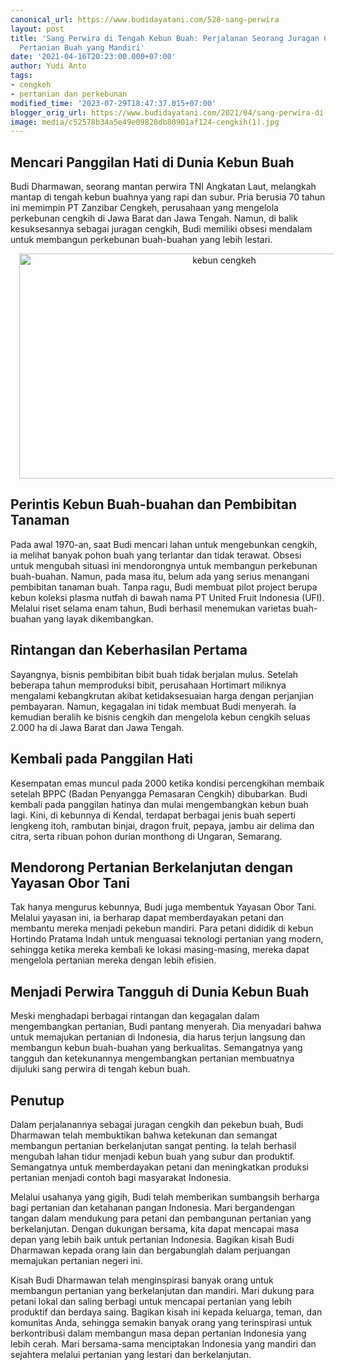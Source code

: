 ```yaml
---
canonical_url: https://www.budidayatani.com/528-sang-perwira
layout: post
title: 'Sang Perwira di Tengah Kebun Buah: Perjalanan Seorang Juragan Cengkih Menuju
  Pertanian Buah yang Mandiri'
date: '2021-04-16T20:23:00.000+07:00'
author: Yudi Anto
tags:
- cengkeh
- pertanian dan perkebunan
modified_time: '2023-07-29T18:47:37.015+07:00'
blogger_orig_url: https://www.budidayatani.com/2021/04/sang-perwira-di-tengah-kebun-buah.html
image: media/c52578b34a5e49e09828db80901af124-cengkih(1).jpg
---
```

<h2>Mencari Panggilan Hati di Dunia Kebun Buah</h2><p>Budi Dharmawan, seorang mantan perwira TNI Angkatan Laut, melangkah mantap di tengah kebun buahnya yang rapi dan subur. Pria berusia 70 tahun ini memimpin PT Zanzibar Cengkeh, perusahaan yang mengelola perkebunan cengkih di Jawa Barat dan Jawa Tengah. Namun, di balik kesuksesannya sebagai juragan cengkih, Budi memiliki obsesi mendalam untuk membangun perkebunan buah-buahan yang lebih lestari.</p><div class="separator" style="clear: both; text-align: center;"><a href="https://blogger.googleusercontent.com/img/b/R29vZ2xl/AVvXsEgOLEvIIOKyoLzV-hm96QBEzBomL6EjdjEobePh5pYuqhfWrdpY0veBrdLyhAT0jvB0Me_zsnzt2WJtymrUN7QBWNKiCy01BeKJr2qmQ9fZQ8ZDC0KoAqFcRXaIYAZv58H3hBlNy2ox7iQTXY-FJOYjHJ8Jq2EKD3pJB3AYm3Lzvv2oWMQtDe7acxDhE9SQ/s2133/cengkih(1).jpg" imageanchor="1" style="margin-left: 1em; margin-right: 1em;"><img alt="kebun cengkeh" border="0" data-original-height="1200" data-original-width="2133" height="360" src="https://blogger.googleusercontent.com/img/b/R29vZ2xl/AVvXsEgOLEvIIOKyoLzV-hm96QBEzBomL6EjdjEobePh5pYuqhfWrdpY0veBrdLyhAT0jvB0Me_zsnzt2WJtymrUN7QBWNKiCy01BeKJr2qmQ9fZQ8ZDC0KoAqFcRXaIYAZv58H3hBlNy2ox7iQTXY-FJOYjHJ8Jq2EKD3pJB3AYm3Lzvv2oWMQtDe7acxDhE9SQ/w640-h360/cengkih(1).jpg" width="640" /></a></div><h2>Perintis Kebun Buah-buahan dan Pembibitan Tanaman</h2><p>Pada awal 1970-an, saat Budi mencari lahan untuk mengebunkan cengkih, ia melihat banyak pohon buah yang terlantar dan tidak terawat. Obsesi untuk mengubah situasi ini mendorongnya untuk membangun perkebunan buah-buahan. Namun, pada masa itu, belum ada yang serius menangani pembibitan tanaman buah. Tanpa ragu, Budi membuat pilot project berupa kebun koleksi plasma nutfah di bawah nama PT United Fruit Indonesia (UFI). Melalui riset selama enam tahun, Budi berhasil menemukan varietas buah-buahan yang layak dikembangkan.</p><h2>Rintangan dan Keberhasilan Pertama</h2><p>Sayangnya, bisnis pembibitan bibit buah tidak berjalan mulus. Setelah beberapa tahun memproduksi bibit, perusahaan Hortimart miliknya mengalami kebangkrutan akibat ketidaksesuaian harga dengan perjanjian pembayaran. Namun, kegagalan ini tidak membuat Budi menyerah. Ia kemudian beralih ke bisnis cengkih dan mengelola kebun cengkih seluas 2.000 ha di Jawa Barat dan Jawa Tengah.</p><h2>Kembali pada Panggilan Hati</h2><p>Kesempatan emas muncul pada 2000 ketika kondisi percengkihan membaik setelah BPPC (Badan Penyangga Pemasaran Cengkih) dibubarkan. Budi kembali pada panggilan hatinya dan mulai mengembangkan kebun buah lagi. Kini, di kebunnya di Kendal, terdapat berbagai jenis buah seperti lengkeng itoh, rambutan binjai, dragon fruit, pepaya, jambu air delima dan citra, serta ribuan pohon durian monthong di Ungaran, Semarang.</p><h2>Mendorong Pertanian Berkelanjutan dengan Yayasan Obor Tani</h2><p>Tak hanya mengurus kebunnya, Budi juga membentuk Yayasan Obor Tani. Melalui yayasan ini, ia berharap dapat memberdayakan petani dan membantu mereka menjadi pekebun mandiri. Para petani dididik di kebun Hortindo Pratama Indah untuk menguasai teknologi pertanian yang modern, sehingga ketika mereka kembali ke lokasi masing-masing, mereka dapat mengelola pertanian mereka dengan lebih efisien.</p><h2>Menjadi Perwira Tangguh di Dunia Kebun Buah</h2><p>Meski menghadapi berbagai rintangan dan kegagalan dalam mengembangkan pertanian, Budi pantang menyerah. Dia menyadari bahwa untuk memajukan pertanian di Indonesia, dia harus terjun langsung dan membangun kebun buah-buahan yang berkualitas. Semangatnya yang tangguh dan ketekunannya mengembangkan pertanian membuatnya dijuluki sang perwira di tengah kebun buah.</p><h2>Penutup</h2><p>Dalam perjalanannya sebagai juragan cengkih dan pekebun buah, Budi Dharmawan telah membuktikan bahwa ketekunan dan semangat membangun pertanian berkelanjutan sangat penting. Ia telah berhasil mengubah lahan tidur menjadi kebun buah yang subur dan produktif. Semangatnya untuk memberdayakan petani dan meningkatkan produksi pertanian menjadi contoh bagi masyarakat Indonesia.</p><p>Melalui usahanya yang gigih, Budi telah memberikan sumbangsih berharga bagi pertanian dan ketahanan pangan Indonesia. Mari bergandengan tangan dalam mendukung para petani dan pembangunan pertanian yang berkelanjutan. Dengan dukungan bersama, kita dapat mencapai masa depan yang lebih baik untuk pertanian Indonesia. Bagikan kisah Budi Dharmawan kepada orang lain dan bergabunglah dalam perjuangan memajukan pertanian negeri ini.</p><p>Kisah Budi Dharmawan telah menginspirasi banyak orang untuk membangun pertanian yang berkelanjutan dan mandiri. Mari dukung para petani lokal dan saling berbagi untuk mencapai pertanian yang lebih produktif dan berdaya saing. Bagikan kisah ini kepada keluarga, teman, dan komunitas Anda, sehingga semakin banyak orang yang terinspirasi untuk berkontribusi dalam membangun masa depan pertanian Indonesia yang lebih cerah. Mari bersama-sama menciptakan Indonesia yang mandiri dan sejahtera melalui pertanian yang lestari dan berkelanjutan.</p>